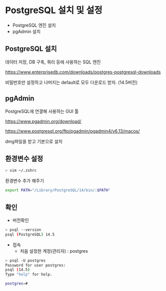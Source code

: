 # PostgreSQL 설치 및 설정

- PostgreSQL 엔진 설치
- pgAdmin 설치



## PostgreSQL 설치

데이터 저장, DB 구축, 쿼리 등에 사용하는 SQL 엔진

https://www.enterprisedb.com/downloads/postgres-postgresql-downloads

비밀번호만 설정하고 나머지는 default로 모두 다운로드 받자. (14.5버전)



## pgAdmin

PostgreSQL에 연결해 사용하는 GUI 툴

https://www.pgadmin.org/download/

https://www.postgresql.org/ftp/pgadmin/pgadmin4/v6.13/macos/

dmg파일을 받고 기본으로 설치





## 환경변수 설정

```bash
> vim ~/.zshrc
```

환경변수 추가 해주기

```bash
export PATH="/Library/PostgreSQL/14/bin/:$PATH"
```





## 확인

- 버전확인

```bash
> psql --version
psql (PostgreSQL) 14.5
```



- 접속
    - 처음 설정한 계정(관리자) : postgres

```bash
> psql -U postgres
Password for user postgres:
psql (14.5)
Type "help" for help.

postgres=#
```
